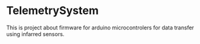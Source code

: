 # TelemetrySystem

This is project about firmware for arduino microcontrolers for data transfer using infarred sensors.
